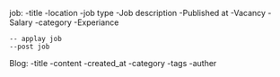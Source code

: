 job:
    -title
    -location
    -job type
    -Job description
    -Published at
    -Vacancy
    -Salary
    -category
    -Experiance


    -- applay job
    --post job


 Blog:
    -title
    -content
    -created_at 
    -category
    -tags 
    -auther
